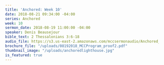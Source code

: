 ```yaml
---
title: 'Anchored: Week 10'
date: 2018-08-21 09:34:00 -04:00
series: Anchored
week: 10
sermon_date: 2018-08-19 11:00:00 -04:00
speaker: Denis Beausejour
bible_text: 2 Thessalonians 3:6-18
audio_file: https://s3.us-east-2.amazonaws.com/mccsermonaudio/Anchored_+Week+10.lite.mp3
brochure_file: "/uploads/08192018_MCCProgram_proof2.pdf"
thumbnail_image: "/uploads/anchoredlighthouse.jpg"
is_featured: true
---
```


